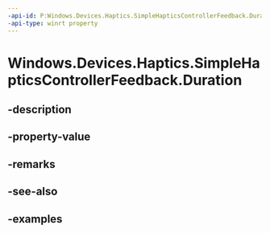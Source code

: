 ```yaml
---
-api-id: P:Windows.Devices.Haptics.SimpleHapticsControllerFeedback.Duration
-api-type: winrt property
---
```


<!-- Property syntax.
public TimeSpan Duration { get; }
-->

# Windows.Devices.Haptics.SimpleHapticsControllerFeedback.Duration

## -description

## -property-value

## -remarks

## -see-also

## -examples

